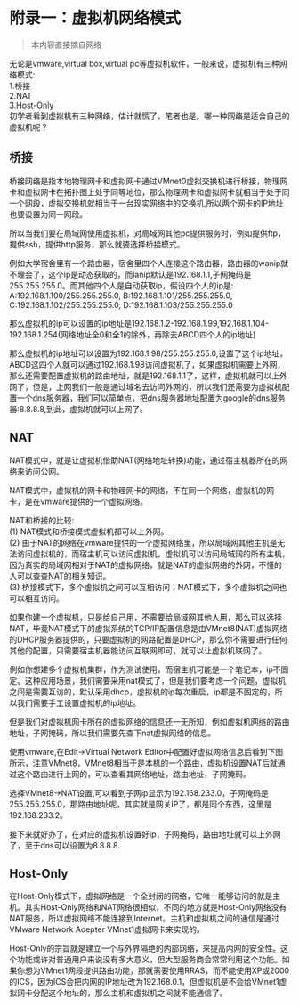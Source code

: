 # 附录一：虚拟机网络模式

> 本内容直接摘自网络

无论是vmware,virtual box,virtual pc等虚拟机软件，一般来说，虚拟机有三种网络模式:  
1.桥接  
2.NAT  
3.Host-Only  
初学者看到虚拟机有三种网络，估计就慌了，笔者也是。哪一种网络是适合自己的虚拟机呢？

## 桥接  
桥接网络是指本地物理网卡和虚拟网卡通过VMnet0虚拟交换机进行桥接，物理网卡和虚拟网卡在拓扑图上处于同等地位，那么物理网卡和虚拟网卡就相当于处于同一个网段，虚拟交换机就相当于一台现实网络中的交换机,所以两个网卡的IP地址也要设置为同一网段。  

所以当我们要在局域网使用虚拟机，对局域网其他pc提供服务时，例如提供ftp，提供ssh，提供http服务，那么就要选择桥接模式。  

例如大学宿舍里有一个路由器，宿舍里四个人连接这个路由器，路由器的wanip就不理会了，这个ip是动态获取的，而lanip默认是192.168.1.1,子网掩码是255.255.255.0。而其他四个人是自动获取ip，假设四个人的ip是:
A:192.168.1.100/255.255.255.0,  B:192.168.1.101/255.255.255.0,  C:192.168.1.102/255.255.255.0,  D:192.168.1.103/255.255.255.0  

那么虚拟机的ip可以设置的ip地址是192.168.1.2-192.168.1.99,192.168.1.104-192.168.1.254(网络地址全0和全1的除外，再除去ABCD四个人的ip地址)  

那么虚拟机的ip地址可以设置为192.168.1.98/255.255.255.0,设置了这个ip地址，ABCD这四个人就可以通过192.168.1.98访问虚拟机了，如果虚拟机需要上外网，那么还需要配置虚拟机的路由地址，就是192.168.1.1了，这样，虚拟机就可以上外网了，但是，上网我们一般是通过域名去访问外网的，所以我们还需要为虚拟机配置一个dns服务器，我们可以简单点，把dns服务器地址配置为google的dns服务器:8.8.8.8,到此，虚拟机就可以上网了。  

## NAT
NAT模式中，就是让虚拟机借助NAT(网络地址转换)功能，通过宿主机器所在的网络来访问公网。  

NAT模式中，虚拟机的网卡和物理网卡的网络，不在同一个网络，虚拟机的网卡，是在vmware提供的一个虚拟网络。  

NAT和桥接的比较:  
(1) NAT模式和桥接模式虚拟机都可以上外网。  
(2) 由于NAT的网络在vmware提供的一个虚拟网络里，所以局域网其他主机是无法访问虚拟机的，而宿主机可以访问虚拟机，虚拟机可以访问局域网的所有主机，因为真实的局域网相对于NAT的虚拟网络，就是NAT的虚拟网络的外网，不懂的人可以查查NAT的相关知识。   
(3) 桥接模式下，多个虚拟机之间可以互相访问；NAT模式下，多个虚拟机之间也可以相互访问。  

如果你建一个虚拟机，只是给自己用，不需要给局域网其他人用，那么可以选择NAT，毕竟NAT模式下的虚拟系统的TCP/IP配置信息是由VMnet8(NAT)虚拟网络的DHCP服务器提供的，只要虚拟机的网路配置是DHCP，那么你不需要进行任何其他的配置，只需要宿主机器能访问互联网即可，就可以让虚拟机联网了。  

例如你想建多个虚拟机集群，作为测试使用，而宿主机可能是一个笔记本，ip不固定。这种应用场景，我们需要采用nat模式了，但是我们要考虑一个问题，虚拟机之间是需要互访的，默认采用dhcp，虚拟机的ip每次重启，ip都是不固定的，所以我们需要手工设置虚拟机的ip地址。  

但是我们对虚拟机网卡所在的虚拟网络的信息还一无所知，例如虚拟机网络的路由地址，子网掩码，所以我们需要先查下nat虚拟网络的信息。  

使用vmware,在Edit->Virtual Network Editor中配置好虚拟网络信息后看到下图所示，注意VMnet8，VMnet8相当于是本机的一个路由，虚拟机设置NAT后就通过这个路由进行上网的，可以查看其网络地址，路由地址，子网掩码。  

选择VMnet8->NAT设置,可以看到子网ip显示为192.168.233.0，子网掩码是255.255.255.0，那路由地址呢，其实就是网关IP了，都是同个东西，这里是192.168.233.2。  

接下来就好办了，在对应的虚拟机设置好ip，子网掩码，路由地址就可以上外网了，至于dns可以设置为8.8.8.8.  

## Host-Only
在Host-Only模式下，虚拟网络是一个全封闭的网络，它唯一能够访问的就是主机。其实Host-Only网络和NAT网络很相似，不同的地方就是Host-Only网络没有NAT服务，所以虚拟网络不能连接到Internet。主机和虚拟机之间的通信是通过VMware Network Adepter VMnet1虚拟网卡来实现的。  

Host-Only的宗旨就是建立一个与外界隔绝的内部网络，来提高内网的安全性。这个功能或许对普通用户来说没有多大意义，但大型服务商会常常利用这个功能。如果你想为VMnet1网段提供路由功能，那就需要使用RRAS，而不能使用XP或2000的ICS，因为ICS会把内网的IP地址改为192.168.0.1，但虚拟机是不会给VMnet1虚拟网卡分配这个地址的，那么主机和虚拟机之间就不能通信了。  
